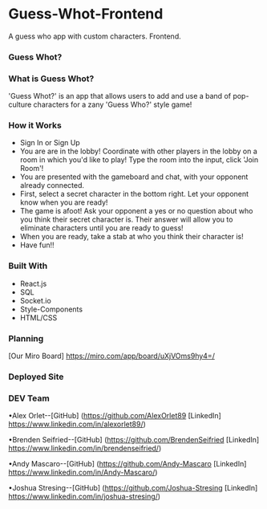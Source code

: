 # Guess-Whot-Frontend
A guess who app with custom characters. Frontend.


### Guess Whot? ###

### What is Guess Whot? ###

'Guess Whot?' is an app that allows users to add and use a band of pop-culture characters for a zany 'Guess Who?' style game!


### How it Works ###

* Sign In or Sign Up
* You are are in the lobby! Coordinate with other players in the lobby on a room in which you'd like to play! Type the room into the input, click 'Join Room'!
* You are presented with the gameboard and chat, with your opponent already connected.
* First, select a secret character in the bottom right. Let your opponent know when you are ready!
* The game is afoot! Ask your opponent a yes or no question about who you think their secret character is. Their answer will allow you to eliminate characters until you are ready to guess!
* When you are ready, take a stab at who you think their character is!
* Have fun!!


### Built With ###


* React.js
* SQL
* Socket.io
* Style-Components
* HTML/CSS


### Planning ###
[Our Miro Board]
https://miro.com/app/board/uXjVOms9hy4=/

### Deployed Site ###







### DEV Team ###

•Alex Orlet--[GitHub] (https://github.com/AlexOrlet89
[LinkedIn] https://www.linkedin.com/in/alexorlet89/)

•Brenden Seifried--[GitHub] (https://github.com/BrendenSeifried
[LinkedIn] https://www.linkedin.com/in/brendenseifried/)

•Andy Mascaro--[GitHub] (https://github.com/Andy-Mascaro
[LinkedIn] https://www.linkedin.com/in/Andy-Mascaro/)

•Joshua Stresing--[GitHub] (https://github.com/Joshua-Stresing
[LinkedIn] https://www.linkedin.com/in/joshua-stresing/)





